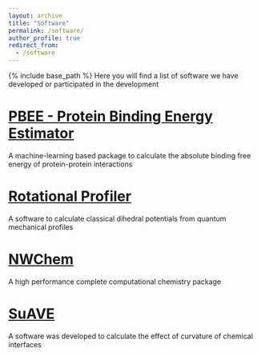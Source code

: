 ```yaml
---
layout: archive
title: "Software"
permalink: /software/
author_profile: true
redirect_from:
  - /software
---
```


{% include base_path %}
Here you will find a list of software we have developed or participated in the development

[PBEE - Protein Binding Energy Estimator](https://github.com/chavesejf/PBEE)
======

A machine-learning based package to calculate the absolute binding free energy of protein-protein interactions

[Rotational Profiler](https://rotprof.lncc.org)
======

A software to calculate classical dihedral potentials from quantum mechanical profiles

[NWChem](https://www.nwchem-sw.org/)
======
A high performance complete computational chemistry package

[SuAVE](https://github.com/SuAVE-Software/source_v2.0)
======
A software was developed to calculate the effect of curvature of chemical interfaces


